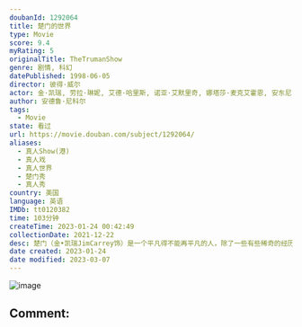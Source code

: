 ```yaml
---
doubanId: 1292064
title: 楚门的世界
type: Movie
score: 9.4
myRating: 5
originalTitle: TheTrumanShow
genre: 剧情, 科幻
datePublished: 1998-06-05
director: 彼得·威尔
actor: 金·凯瑞, 劳拉·琳妮, 艾德·哈里斯, 诺亚·艾默里奇, 娜塔莎·麦克艾霍恩, 安东尼·科隆, 马西娅·德波尼斯, undefined, 约翰·普莱舍, 澳澜·琼斯, undefined, 特里·金瑞利, 乔尔·麦金农·米勒, 冈本玉二, undefined, 马克·麦考利, 贾德森·沃恩, 彼得·克劳斯, 保罗·吉亚玛提, 菲利普·贝克·霍尔, 梅丽莎·菲茨杰拉德, undefined, 珍妮特·米勒, 霍兰德·泰勒, 布赖恩·戴拉特, 哈里·谢尔
author: 安德鲁·尼科尔
tags:
  - Movie
state: 看过
url: https://movie.douban.com/subject/1292064/
aliases:
  - 真人Show(港)
  - 真人戏
  - 真人世界
  - 楚门秀
  - 真人秀
country: 美国
language: 英语
IMDb: tt0120382
time: 103分钟
createTime: 2023-01-24 00:42:49
collectionDate: 2021-12-22
desc: 楚门（金•凯瑞JimCarrey饰）是一个平凡得不能再平凡的人，除了一些有些稀奇的经历之外——初恋女友突然失踪、溺水身亡的父亲忽然似乎又出现在眼前，他和绝大多数30多岁的美国男人绝无异样。这令他...
date created: 2023-01-24
date modified: 2023-03-07
---
```


![image](p479682972.jpg)

Comment:
---
